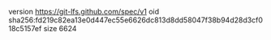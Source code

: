 version https://git-lfs.github.com/spec/v1
oid sha256:fd219c82ea13e0d447ec55e6626dc813d8dd58047f38b94d28d3cf018c5157ef
size 6624
